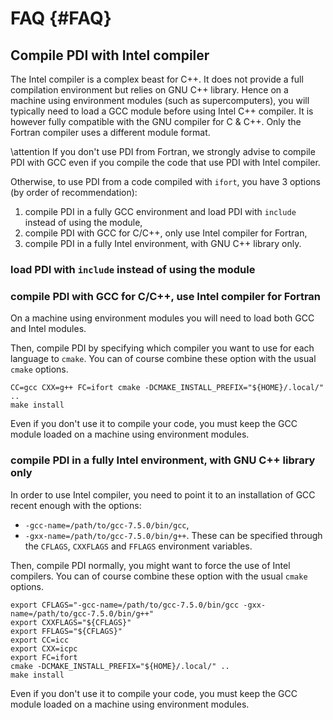 # FAQ {#FAQ}

## Compile PDI with Intel compiler

The Intel compiler is a complex beast for C++.
It does not provide a full compilation environment but relies on GNU C++
library.
Hence on a machine using environment modules (such as supercomputers), you
will typically need to load a GCC module before using Intel C++ compiler.
It is however fully compatible with the GNU compiler for C & C++.
Only the Fortran compiler uses a different module format.

\attention
If you don't use PDI from Fortran, we strongly advise to compile PDI with GCC
even if you compile the code that use PDI with Intel compiler.

Otherwise, to use PDI from a code compiled with `ifort`, you have 3 options (by
order of recommendation):
1. compile PDI in a fully GCC environment and load PDI with `include` instead
   of using the module,
2. compile PDI with GCC for C/C++, only use Intel compiler for Fortran,
3. compile PDI in a fully Intel environment, with GNU C++ library only.

### load PDI with `include` instead of using the module

### compile PDI with GCC for C/C++, use Intel compiler for Fortran

On a machine using environment modules you will need to load both GCC and Intel
modules.

Then, compile PDI by specifying which compiler you want to use for each language
to `cmake`.
You can of course combine these option with the usual `cmake` options.

```
CC=gcc CXX=g++ FC=ifort cmake -DCMAKE_INSTALL_PREFIX="${HOME}/.local/" ..
make install
```

Even if you don't use it to compile your code, you must keep the GCC module
loaded on a machine using environment modules.

### compile PDI in a fully Intel environment, with GNU C++ library only

In order to use Intel compiler, you need to point it to an installation of
GCC recent enough with the options:
* `-gcc-name=/path/to/gcc-7.5.0/bin/gcc`,
* `-gxx-name=/path/to/gcc-7.5.0/bin/g++`.
These can be specified through the `CFLAGS`, `CXXFLAGS` and `FFLAGS` environment
variables.

Then, compile PDI normally, you might want to force the use of Intel compilers.
You can of course combine these option with the usual `cmake` options.

```
export CFLAGS="-gcc-name=/path/to/gcc-7.5.0/bin/gcc -gxx-name=/path/to/gcc-7.5.0/bin/g++"
export CXXFLAGS="${CFLAGS}"
export FFLAGS="${CFLAGS}"
export CC=icc
export CXX=icpc
export FC=ifort
cmake -DCMAKE_INSTALL_PREFIX="${HOME}/.local/" ..
make install
```

Even if you don't use it to compile your code, you must keep the GCC module
loaded on a machine using environment modules.
